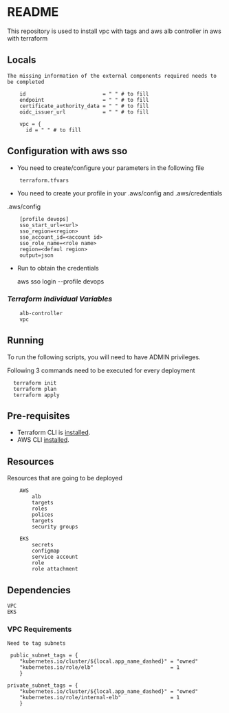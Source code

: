 # README

This repository is used to install vpc with tags and aws alb controller in aws with terraform

## Locals

	The missing information of the external components required needs to be completed
```
    id                         = " " # to fill 
    endpoint                   = " " # to fill 
    certificate_authority_data = " " # to fill 
    oidc_issuer_url            = " " # to fill 

    vpc = {
      id = " " # to fill 
```

## Configuration with aws sso

  - You need to create/configure your parameters in the following file  
```
    terraform.tfvars
```

  - You need to create your profile in your .aws/config and .aws/credentials

.aws/config  
```
	[profile devops]
	sso_start_url=<url>
	sso_region=<region>
	sso_account_id=<account id>
	sso_role_name=<role name>
	region=<defaul region>
	output=json
```

  - Run to obtain the credentials

  	aws sso login --profile devops

### *Terraform Individual Variables*

```
	alb-controller
	vpc
```

## Running

To run the following scripts, you will need to have ADMIN privileges.

  Following 3 commands need to be executed for every deployment
``` 
  terraform init 
  terraform plan 
  terraform apply 
```

## Pre-requisites

- Terraform CLI is [installed](https://learn.hashicorp.com/tutorials/terraform/install-cli).  
- AWS CLI [installed](https://docs.aws.amazon.com/cli/latest/userguide/getting-started-install.html).  

## Resources

Resources that are going to be deployed  
```
	AWS  
		alb  
		targets
		roles  
		polices  
		targets
		security groups  

	EKS
		secrets
		configmap
		service account
		role
		role attachment
```

## Dependencies
	
	VPC
	EKS

### VPC Requirements

	Need to tag subnets

	 public_subnet_tags = {
    	"kubernetes.io/cluster/${local.app_name_dashed}" = "owned"
    	"kubernetes.io/role/elb"                         = 1
  		}

  	private_subnet_tags = {
    	"kubernetes.io/cluster/${local.app_name_dashed}" = "owned"
    	"kubernetes.io/role/internal-elb"                = 1
  		}